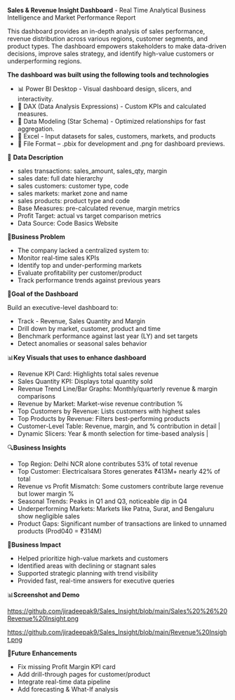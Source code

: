 **Sales & Revenue Insight Dashboard** - Real Time Analytical Business Intelligence and Market Performance Report

This dashboard provides an in-depth analysis of sales performance, revenue distribution across various regions, customer segments, and product types. The dashboard empowers stakeholders to make data-driven decisions, improve sales strategy, and identify high-value customers or underperforming regions.

**The dashboard was built using the following tools and technologies**

- 📊 Power BI Desktop - Visual dashboard design, slicers, and interactivity.
- 🧠 DAX (Data Analysis Expressions) - Custom KPIs and calculated measures.
- 📝 Data Modeling (Star Schema) - Optimized relationships for fast aggregation.
- 📅 Excel - Input datasets for sales, customers, markets, and products
- 📁 File Format – .pbix for development and .png for dashboard previews.

📂 **Data Description**

- sales transactions: sales_amount, sales_qty, margin
- sales date: full date hierarchy
- sales customers: customer type, code
- sales markets: market zone and name
- sales products: product type and code  
- Base Measures: pre-calculated revenue, margin metrics  
- Profit Target: actual vs target comparison metrics  
- Data Source: Code Basics Website

🧠**Business Problem**

- The company lacked a centralized system to:
- Monitor real-time sales KPIs
- Identify top and under-performing markets
- Evaluate profitability per customer/product
- Track performance trends against previous years

🎯**Goal of the Dashboard**

Build an executive-level dashboard to:

- Track - Revenue, Sales Quantity and Margin
- Drill down by market, customer, product and time
- Benchmark performance against last year (LY) and set targets
- Detect anomalies or seasonal sales behavior

📊**Key Visuals that uses to enhance dashboard**

- Revenue KPI Card: Highlights total sales revenue
- Sales Quantity KPI: Displays total quantity sold
- Revenue Trend Line/Bar Graphs: Monthly/quarterly revenue & margin comparisons
- Revenue by Market: Market-wise revenue contribution %
- Top Customers by Revenue: Lists customers with highest sales
- Top Products by Revenue: Filters best-performing products
- Customer-Level Table: Revenue, margin, and % contribution in detail |
- Dynamic Slicers: Year & month selection for time-based analysis |


🔍**Business Insights**

- Top Region: Delhi NCR alone contributes 53% of total revenue
- Top Customer: Electricalsara Stores generates ₹413M+ nearly 42% of total
- Revenue vs Profit Mismatch: Some customers contribute large revenue but lower margin %
- Seasonal Trends: Peaks in Q1 and Q3, noticeable dip in Q4
- Underperforming Markets: Markets like Patna, Surat, and Bengaluru show negligible sales
- Product Gaps: Significant number of transactions are linked to unnamed products (Prod040 = ₹314M)


👔**Business Impact**
- Helped prioritize high-value markets and customers  
- Identified areas with declining or stagnant sales  
- Supported strategic planning with trend visibility  
- Provided fast, real-time answers for executive queries

📊**Screenshot and Demo**

https://github.com/jiradeepak9/Sales_Insight/blob/main/Sales%20%26%20Revenue%20Insight.png

https://github.com/jiradeepak9/Sales_Insight/blob/main/Revenue%20Insight.png

🚀**Future Enhancements**
- Fix missing Profit Margin KPI card
- Add drill-through pages for customer/product
- Integrate real-time data pipeline
- Add forecasting & What-If analysis

  
